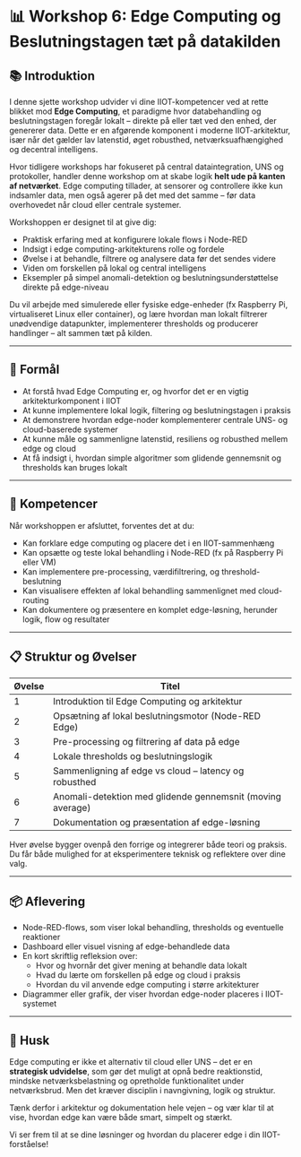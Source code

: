# 📊 Workshop 6: Edge Computing og Beslutningstagen tæt på datakilden

## 📚 Introduktion
I denne sjette workshop udvider vi dine IIOT-kompetencer ved at rette blikket mod **Edge Computing**, et paradigme hvor databehandling og beslutningstagen foregår lokalt – direkte på eller tæt ved den enhed, der genererer data. Dette er en afgørende komponent i moderne IIOT-arkitektur, især når det gælder lav latenstid, øget robusthed, netværksuafhængighed og decentral intelligens.

Hvor tidligere workshops har fokuseret på central dataintegration, UNS og protokoller, handler denne workshop om at skabe logik **helt ude på kanten af netværket**. Edge computing tillader, at sensorer og controllere ikke kun indsamler data, men også agerer på det med det samme – før data overhovedet når cloud eller centrale systemer.

Workshoppen er designet til at give dig:
- Praktisk erfaring med at konfigurere lokale flows i Node-RED
- Indsigt i edge computing-arkitekturens rolle og fordele
- Øvelse i at behandle, filtrere og analysere data før det sendes videre
- Viden om forskellen på lokal og central intelligens
- Eksempler på simpel anomali-detektion og beslutningsunderstøttelse direkte på edge-niveau

Du vil arbejde med simulerede eller fysiske edge-enheder (fx Raspberry Pi, virtualiseret Linux eller container), og lære hvordan man lokalt filtrerer unødvendige datapunkter, implementerer thresholds og producerer handlinger – alt sammen tæt på kilden.

---

## 🎯 Formål
- At forstå hvad Edge Computing er, og hvorfor det er en vigtig arkitekturkomponent i IIOT
- At kunne implementere lokal logik, filtering og beslutningstagen i praksis
- At demonstrere hvordan edge-noder komplementerer centrale UNS- og cloud-baserede systemer
- At kunne måle og sammenligne latenstid, resiliens og robusthed mellem edge og cloud
- At få indsigt i, hvordan simple algoritmer som glidende gennemsnit og thresholds kan bruges lokalt

---

## 🧠 Kompetencer
Når workshoppen er afsluttet, forventes det at du:
- Kan forklare edge computing og placere det i en IIOT-sammenhæng
- Kan opsætte og teste lokal behandling i Node-RED (fx på Raspberry Pi eller VM)
- Kan implementere pre-processing, værdifiltrering, og threshold-beslutning
- Kan visualisere effekten af lokal behandling sammenlignet med cloud-routing
- Kan dokumentere og præsentere en komplet edge-løsning, herunder logik, flow og resultater

---

## 📋 Struktur og Øvelser
| Øvelse | Titel |
|--------|-------|
| 1 | Introduktion til Edge Computing og arkitektur |
| 2 | Opsætning af lokal beslutningsmotor (Node-RED Edge) |
| 3 | Pre-processing og filtrering af data på edge |
| 4 | Lokale thresholds og beslutningslogik |
| 5 | Sammenligning af edge vs cloud – latency og robusthed |
| 6 | Anomali-detektion med glidende gennemsnit (moving average) |
| 7 | Dokumentation og præsentation af edge-løsning |

Hver øvelse bygger ovenpå den forrige og integrerer både teori og praksis. Du får både mulighed for at eksperimentere teknisk og reflektere over dine valg.

---

## 📦 Aflevering
- Node-RED-flows, som viser lokal behandling, thresholds og eventuelle reaktioner
- Dashboard eller visuel visning af edge-behandlede data
- En kort skriftlig refleksion over:
  - Hvor og hvornår det giver mening at behandle data lokalt
  - Hvad du lærte om forskellen på edge og cloud i praksis
  - Hvordan du vil anvende edge computing i større arkitekturer
- Diagrammer eller grafik, der viser hvordan edge-noder placeres i IIOT-systemet

---

## 📢 Husk
Edge computing er ikke et alternativ til cloud eller UNS – det er en **strategisk udvidelse**, som gør det muligt at opnå bedre reaktionstid, mindske netværksbelastning og opretholde funktionalitet under netværksbrud. Men det kræver disciplin i navngivning, logik og struktur. 

Tænk derfor i arkitektur og dokumentation hele vejen – og vær klar til at vise, hvordan edge kan være både smart, simpelt og stærkt.

Vi ser frem til at se dine løsninger og hvordan du placerer edge i din IIOT-forståelse!

